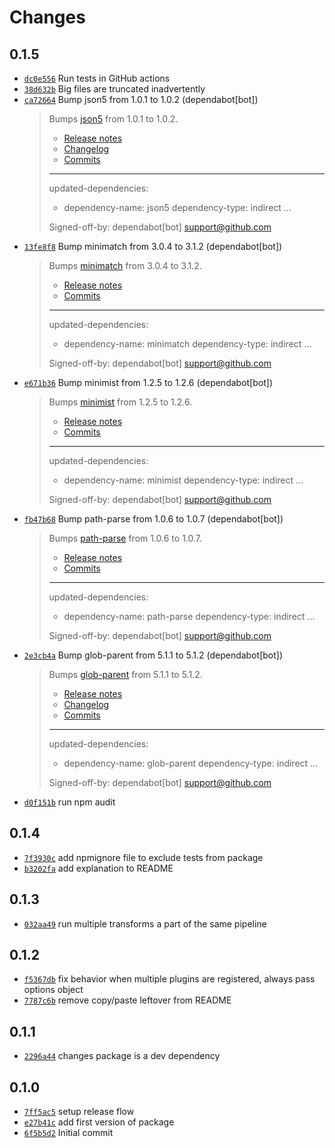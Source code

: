 # Changes

## 0.1.5

- [`dc0e556`](https://github.com/m90/esbuild-plugin-browserify-adapter/commit/dc0e556fc0a2b4c9bb87fa0f2ac087a34d453f08)
  Run tests in GitHub actions
- [`38d632b`](https://github.com/m90/esbuild-plugin-browserify-adapter/commit/38d632b2c66bf00435c2e95cf4e97b630e31ce53)
  Big files are truncated inadvertently
- [`ca72664`](https://github.com/m90/esbuild-plugin-browserify-adapter/commit/ca72664b189882668dd41ad5c959d43051ba94e3)
  Bump json5 from 1.0.1 to 1.0.2 (dependabot[bot])
    >
    > Bumps [json5](https://github.com/json5/json5) from 1.0.1 to 1.0.2.
    > - [Release notes](https://github.com/json5/json5/releases)
    > - [Changelog](https://github.com/json5/json5/blob/main/CHANGELOG.md)
    > - [Commits](https://github.com/json5/json5/compare/v1.0.1...v1.0.2)
    >
    > ---
    > updated-dependencies:
    > - dependency-name: json5
    >   dependency-type: indirect
    > ...
    >
    > Signed-off-by: dependabot[bot] <support@github.com>
- [`13fe8f8`](https://github.com/m90/esbuild-plugin-browserify-adapter/commit/13fe8f846f21cff2573795768c2d10c8ee5dd621)
  Bump minimatch from 3.0.4 to 3.1.2 (dependabot[bot])
    >
    > Bumps [minimatch](https://github.com/isaacs/minimatch) from 3.0.4 to 3.1.2.
    > - [Release notes](https://github.com/isaacs/minimatch/releases)
    > - [Commits](https://github.com/isaacs/minimatch/compare/v3.0.4...v3.1.2)
    >
    > ---
    > updated-dependencies:
    > - dependency-name: minimatch
    >   dependency-type: indirect
    > ...
    >
    > Signed-off-by: dependabot[bot] <support@github.com>
- [`e671b36`](https://github.com/m90/esbuild-plugin-browserify-adapter/commit/e671b366f2a850f871b16146225adc949392a33a)
  Bump minimist from 1.2.5 to 1.2.6 (dependabot[bot])
    >
    > Bumps [minimist](https://github.com/substack/minimist) from 1.2.5 to 1.2.6.
    > - [Release notes](https://github.com/substack/minimist/releases)
    > - [Commits](https://github.com/substack/minimist/compare/1.2.5...1.2.6)
    >
    > ---
    > updated-dependencies:
    > - dependency-name: minimist
    >   dependency-type: indirect
    > ...
    >
    > Signed-off-by: dependabot[bot] <support@github.com>
- [`fb47b68`](https://github.com/m90/esbuild-plugin-browserify-adapter/commit/fb47b6837d6b8b224f0caa3f3a2517968dab8684)
  Bump path-parse from 1.0.6 to 1.0.7 (dependabot[bot])
    >
    > Bumps [path-parse](https://github.com/jbgutierrez/path-parse) from 1.0.6 to 1.0.7.
    > - [Release notes](https://github.com/jbgutierrez/path-parse/releases)
    > - [Commits](https://github.com/jbgutierrez/path-parse/commits/v1.0.7)
    >
    > ---
    > updated-dependencies:
    > - dependency-name: path-parse
    >   dependency-type: indirect
    > ...
    >
    > Signed-off-by: dependabot[bot] <support@github.com>
- [`2e3cb4a`](https://github.com/m90/esbuild-plugin-browserify-adapter/commit/2e3cb4a52c3047dba40f2b5b02b21303bf149403)
  Bump glob-parent from 5.1.1 to 5.1.2 (dependabot[bot])
    >
    > Bumps [glob-parent](https://github.com/gulpjs/glob-parent) from 5.1.1 to 5.1.2.
    > - [Release notes](https://github.com/gulpjs/glob-parent/releases)
    > - [Changelog](https://github.com/gulpjs/glob-parent/blob/main/CHANGELOG.md)
    > - [Commits](https://github.com/gulpjs/glob-parent/compare/v5.1.1...v5.1.2)
    >
    > ---
    > updated-dependencies:
    > - dependency-name: glob-parent
    >   dependency-type: indirect
    > ...
    >
    > Signed-off-by: dependabot[bot] <support@github.com>
- [`d0f151b`](https://github.com/m90/esbuild-plugin-browserify-adapter/commit/d0f151bb5c29d80f287837bec30d9b92bab063f5)
  run npm audit

## 0.1.4

- [`7f3930c`](https://github.com/m90/esbuild-plugin-browserify-adapter/commit/7f3930cb149dbed7ff8ed6cb0566b4a9fc61d863)
  add npmignore file to exclude tests from package
- [`b3202fa`](https://github.com/m90/esbuild-plugin-browserify-adapter/commit/b3202fa3fe8ac6688e8427c3846ce2f3465db5fe)
  add explanation to README

## 0.1.3

- [`032aa49`](https://github.com/m90/esbuild-plugin-browserify-adapter/commit/032aa49e2d7830ffb2f69d3db04fcb2cb4cd8d76)
  run multiple transforms a part of the same pipeline

## 0.1.2

- [`f5367db`](https://github.com/m90/esbuild-plugin-browserify-adapter/commit/f5367dbbc63d6af5856c4d25eafb6ead570fcf03)
  fix behavior when multiple plugins are registered, always pass options object
- [`7787c6b`](https://github.com/m90/esbuild-plugin-browserify-adapter/commit/7787c6b3327f1236d0041dbde71dffaef2e40ae1)
  remove copy/paste leftover from README

## 0.1.1

- [`2296a44`](https://github.com/m90/esbuild-plugin-browserify-adapter/commit/2296a44447410e848ad2e393d2304dfa39150956)
  changes package is a dev dependency

## 0.1.0

- [`7ff5ac5`](https://github.com/m90/esbuild-plugin-browserify-adapter/commit/7ff5ac505aeae81aab9077fd3e4ebae0788c1eb0)
  setup release flow
- [`e27b41c`](https://github.com/m90/esbuild-plugin-browserify-adapter/commit/e27b41c39abfaab26b910c3da9a193fc3fd23983)
  add first version of package
- [`6f5b5d2`](https://github.com/m90/esbuild-plugin-browserify-adapter/commit/6f5b5d243eb1e0913ad5d0c1fdfed4af7d038bb9)
  Initial commit
